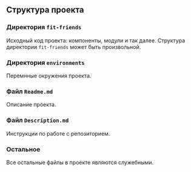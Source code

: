 ## Структура проекта

### Директория `fit-friends`

Исходный код проекта: компоненты, модули и так далее. Структура директории `fit-friends` может быть произвольной.

### Директория `environments`

Перемнные окружения проекта.

### Файл `Readme.md`

Описание проекта.

### Файл `Description.md`

Инструкции по работе с репозиторием.

### Остальное

Все остальные файлы в проекте являются служебными.
